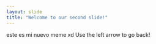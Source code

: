 ```yaml
---
layout: slide
title: "Welcome to our second slide!"
---
```

este es mi nuevo meme xd
Use the left arrow to go back!

